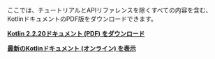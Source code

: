[//]: # (title: PDF版のKotlinドキュメント)

ここでは、チュートリアルとAPIリファレンスを除くすべての内容を含む、KotlinドキュメントのPDF版をダウンロードできます。

**[Kotlin 2.2.20ドキュメント (PDF) をダウンロード](https://kotlinlang.org/docs/kotlin-reference.pdf)**

**[最新のKotlinドキュメント (オンライン) を表示](home.topic)**